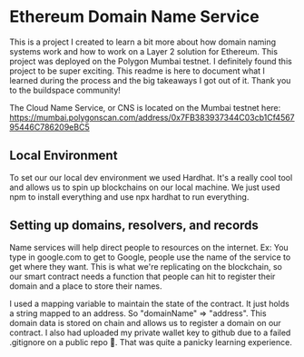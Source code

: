 # Ethereum Domain Name Service
This is a project I created to learn a bit more about how domain naming systems work and how to work on a Layer 2 solution for Ethereum. This project
was deployed on the Polygon Mumbai testnet. I definitely found this project to be super exciting. This readme is here to document what I learned during the process and the big takeaways I got out of it. Thank you to the buildspace community!

The Cloud Name Service, or CNS is located on the Mumbai testnet here: https://mumbai.polygonscan.com/address/0x7FB383937344C03cb1Cf456795446C786209eBC5

## Local Environment
To set our our local dev environment we used Hardhat. It's a really cool tool and allows us to spin up blockchains on our local machine. We just used
npm to install everything and use npx hardhat to run everything.

## Setting up domains, resolvers, and records
Name services will help direct people to resources on the internet. Ex: You type in google.com to get to Google, people use the name of the service to get where they want. This is what we're replicating on the blockchain, so our smart contract needs a function that people can hit to register their domain and a place to store their names.

I used a mapping variable to maintain the state of the contract. It just holds a string mapped to an address. So "domainName" => "address".
This domain data is stored on chain and allows us to register a domain on our contract. I also had uploaded my private wallet key to github due to a failed .gitignore on a public repo 🥲. That was quite a panicky learning experience.